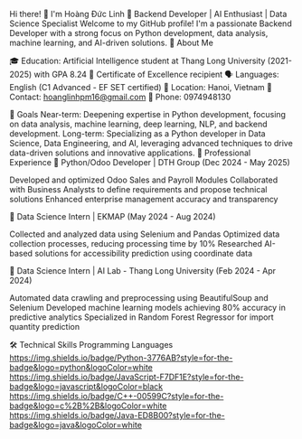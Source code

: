 Hi there! 👋 I'm Hoàng Đức Linh
🚀 Backend Developer | AI Enthusiast | Data Science Specialist
Welcome to my GitHub profile! I'm a passionate Backend Developer with a strong focus on Python development, data analysis, machine learning, and AI-driven solutions.
🎯 About Me

🎓 Education: Artificial Intelligence student at Thang Long University (2021-2025) with GPA 8.24
🌟 Certificate of Excellence recipient
🗣️ Languages: English (C1 Advanced - EF SET certified)
📍 Location: Hanoi, Vietnam
📧 Contact: hoanglinhpm16@gmail.com
📱 Phone: 0974948130

🎯 Goals
Near-term: Deepening expertise in Python development, focusing on data analysis, machine learning, deep learning, NLP, and backend development.
Long-term: Specializing as a Python developer in Data Science, Data Engineering, and AI, leveraging advanced techniques to drive data-driven solutions and innovative applications.
💼 Professional Experience
🔹 Python/Odoo Developer | DTH Group (Dec 2024 - May 2025)

Developed and optimized Odoo Sales and Payroll Modules
Collaborated with Business Analysts to define requirements and propose technical solutions
Enhanced enterprise management accuracy and transparency

🔹 Data Science Intern | EKMAP (May 2024 - Aug 2024)

Collected and analyzed data using Selenium and Pandas
Optimized data collection processes, reducing processing time by 10%
Researched AI-based solutions for accessibility prediction using coordinate data

🔹 Data Science Intern | AI Lab - Thang Long University (Feb 2024 - Apr 2024)

Automated data crawling and preprocessing using BeautifulSoup and Selenium
Developed machine learning models achieving 80% accuracy in predictive analytics
Specialized in Random Forest Regressor for import quantity prediction

🛠️ Technical Skills
Programming Languages
https://img.shields.io/badge/Python-3776AB?style=for-the-badge&logo=python&logoColor=white
https://img.shields.io/badge/JavaScript-F7DF1E?style=for-the-badge&logo=javascript&logoColor=black
https://img.shields.io/badge/C++-00599C?style=for-the-badge&logo=c%2B%2B&logoColor=white
https://img.shields.io/badge/Java-ED8B00?style=for-the-badge&logo=java&logoColor=white
